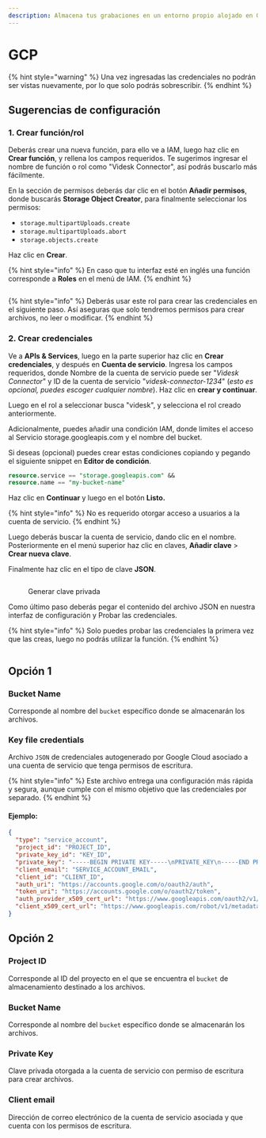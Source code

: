 ```yaml
---
description: Almacena tus grabaciones en un entorno propio alojado en GCP Storage
---
```


# GCP

{% hint style="warning" %}
Una vez ingresadas las credenciales no podrán ser vistas nuevamente, por lo que solo podrás sobrescribir.
{% endhint %}

## Sugerencias de configuración

### 1. Crear función/rol

Deberás crear una nueva función, para ello ve a IAM, luego haz clic en **Crear función**, y rellena los campos requeridos. Te sugerimos ingresar el nombre de función o rol como "Videsk Connector", así podrás buscarlo más fácilmente.

En la sección de permisos deberás dar clic en el botón **Añadir permisos**, donde buscarás **Storage Object Creator**, para finalmente seleccionar los permisos:

* `storage.multipartUploads.create`
* `storage.multipartUploads.abort`
* `storage.objects.create`

Haz clic en **Crear**.

{% hint style="info" %}
En caso que tu interfaz esté en inglés una función corresponde a **Roles** en el menú de IAM.
{% endhint %}

<figure><img src="../../.gitbook/assets/image (1) (1).png" alt=""><figcaption></figcaption></figure>

{% hint style="info" %}
Deberás usar este rol para crear las credenciales en el siguiente paso. Así aseguras que solo tendremos permisos para crear archivos, no leer o modificar.
{% endhint %}

### 2. Crear credenciales

Ve a **APIs & Services**, luego en la parte superior haz clic en **Crear credenciales**, y después en **Cuenta de servicio**. Ingresa los campos requeridos, donde Nombre de la cuenta de servicio puede ser "_Videsk Connector_" y ID de la cuenta de servicio "_videsk-connector-1234_" (_esto es opcional, puedes escoger cualquier nombre_). Haz clic en **crear y continuar**.

Luego en el rol a seleccionar busca "videsk", y selecciona el rol creado anteriormente.

Adicionalmente, puedes añadir una condición IAM, donde limites el acceso al Servicio storage.googleapis.com y el nombre del bucket.

Si deseas (opcional) puedes crear estas condiciones copiando y pegando el siguiente snippet en **Editor de condición**.

```sql
resource.service == "storage.googleapis.com" &&
resource.name == "my-bucket-name"
```

Haz clic en **Continuar** y luego en el botón **Listo.**

{% hint style="info" %}
No es requerido otorgar acceso a usuarios a la cuenta de servicio.
{% endhint %}

Luego deberás buscar la cuenta de servicio, dando clic en el nombre. Posteriormente en el menú superior haz clic en claves, **Añadir clave** > **Crear nueva clave**.

Finalmente haz clic en el tipo de clave **JSON**.

<figure><img src="../../.gitbook/assets/image (8) (2).png" alt=""><figcaption><p>Generar clave privada</p></figcaption></figure>

Como último paso deberás pegar el contenido del archivo JSON en nuestra interfaz de configuración y Probar las credenciales.

{% hint style="info" %}
Solo puedes probar las credenciales la primera vez que las creas, luego no podrás utilizar la función.
{% endhint %}

<figure><img src="../../.gitbook/assets/image (12).png" alt=""><figcaption></figcaption></figure>

## Opción 1

### Bucket Name

Corresponde al nombre del `bucket` específico donde se almacenarán los archivos.

### Key file credentials

Archivo `JSON` de credenciales autogenerado por Google Cloud asociado a una cuenta de servicio que tenga permisos de escritura.

{% hint style="info" %}
Este archivo entrega una configuración más rápida y segura, aunque cumple con el mismo objetivo que las credenciales por separado.
{% endhint %}

#### Ejemplo:

```json
{
  "type": "service_account",
  "project_id": "PROJECT_ID",
  "private_key_id": "KEY_ID",
  "private_key": "-----BEGIN PRIVATE KEY-----\nPRIVATE_KEY\n-----END PRIVATE KEY-----\n",
  "client_email": "SERVICE_ACCOUNT_EMAIL",
  "client_id": "CLIENT_ID",
  "auth_uri": "https://accounts.google.com/o/oauth2/auth",
  "token_uri": "https://accounts.google.com/o/oauth2/token",
  "auth_provider_x509_cert_url": "https://www.googleapis.com/oauth2/v1/certs",
  "client_x509_cert_url": "https://www.googleapis.com/robot/v1/metadata/x509/SERVICE_ACCOUNT_EMAIL"
}
```

## Opción 2

### Project ID

Corresponde al ID del proyecto en el que se encuentra el `bucket` de almacenamiento destinado a los archivos.

### Bucket Name

Corresponde al nombre del `bucket` específico donde se almacenarán los archivos.

### Private Key

Clave privada otorgada a la cuenta de servicio con permiso de escritura para crear archivos.

### Client email

Dirección de correo electrónico de la cuenta de servicio asociada y que cuenta con los permisos de escritura.
